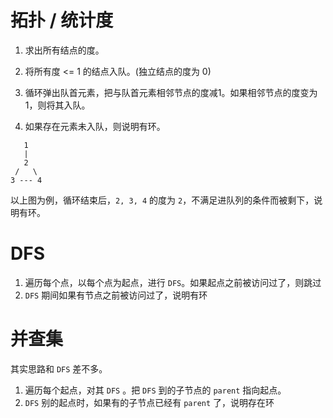 # 拓扑 / 统计度

1. 求出所有结点的度。

2. 将所有度 <= 1 的结点入队。(独立结点的度为 0)

3. 循环弹出队首元素，把与队首元素相邻节点的度减1。如果相邻节点的度变为1，则将其入队。

4. 如果存在元素未入队，则说明有环。

```
   1
   |
   2
 /   \
3 --- 4
```

以上图为例，循环结束后，`2, 3, 4` 的度为 `2`，不满足进队列的条件而被剩下，说明有环。





# DFS

1. 遍历每个点，以每个点为起点，进行 `DFS`。如果起点之前被访问过了，则跳过
2. `DFS` 期间如果有节点之前被访问过了，说明有环





# 并查集

其实思路和 `DFS` 差不多。

1. 遍历每个起点，对其 `DFS` 。把 `DFS` 到的子节点的 `parent` 指向起点。
2. `DFS` 别的起点时，如果有的子节点已经有 `parent` 了，说明存在环



